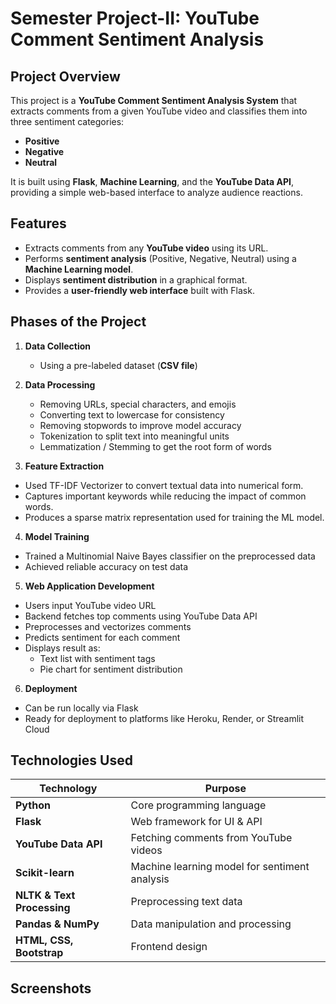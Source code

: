 # **Semester Project-II: YouTube Comment Sentiment Analysis**

## **Project Overview**  
This project is a **YouTube Comment Sentiment Analysis System** that extracts comments from a given YouTube video and classifies them into three sentiment categories:  
- **Positive**  
- **Negative**  
- **Neutral**  

It is built using **Flask**, **Machine Learning**, and the **YouTube Data API**, providing a simple web-based interface to analyze audience reactions.

## **Features**  
- Extracts comments from any **YouTube video** using its URL.  
- Performs **sentiment analysis** (Positive, Negative, Neutral) using a **Machine Learning model**.  
- Displays **sentiment distribution** in a graphical format.  
- Provides a **user-friendly web interface** built with Flask.  

## **Phases of the Project**
1. **Data Collection**   
   - Using a pre-labeled dataset (**CSV file**)  

2. **Data Processing**  
   - Removing URLs, special characters, and emojis  
   - Converting text to lowercase for consistency  
   - Removing stopwords to improve model accuracy  
   - Tokenization to split text into meaningful units  
   - Lemmatization / Stemming to get the root form of words  

3. **Feature Extraction**  
- Used TF-IDF Vectorizer to convert textual data into numerical form.
- Captures important keywords while reducing the impact of common words.
- Produces a sparse matrix representation used for training the ML model.
   
4. **Model Training**  
- Trained a Multinomial Naive Bayes classifier on the preprocessed data
- Achieved reliable accuracy on test data
  
5. **Web Application Development**  
- Users input YouTube video URL
- Backend fetches top comments using YouTube Data API
- Preprocesses and vectorizes comments
- Predicts sentiment for each comment
- Displays result as:
   - Text list with sentiment tags
   - Pie chart for sentiment distribution

6. **Deployment**  
- Can be run locally via Flask
- Ready for deployment to platforms like Heroku, Render, or Streamlit Cloud


## **Technologies Used**  
| Technology | Purpose |
|------------|---------|
| **Python** | Core programming language |
| **Flask** | Web framework for UI & API |
| **YouTube Data API** | Fetching comments from YouTube videos |
| **Scikit-learn** | Machine learning model for sentiment analysis |
| **NLTK & Text Processing** | Preprocessing text data |
| **Pandas & NumPy** | Data manipulation and processing |
| **HTML, CSS, Bootstrap** | Frontend design |


## **Screenshots**
